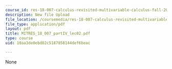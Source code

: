 ```yaml
---
course_id: res-18-007-calculus-revisited-multivariable-calculus-fall-2011
description: New file Upload
file_location: /coursemedia/res-18-007-calculus-revisited-multivariable-calculus-fall-2011/10aa3de0ebd02c5187858144def6beac_MITRES_18_007_partIV_lec02.pdf
file_type: application/pdf
layout: pdf
title: MITRES_18_007_partIV_lec02.pdf
type: course
uid: 10aa3de0ebd02c5187858144def6beac

---
```

None